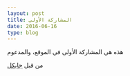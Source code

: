 ```yaml
---
layout: post
title: المشاركة الأولى
date: 2016-06-16
type: blog
---
```


هذه هي المشاركة الأولى في الموقع، والمدعوم 
<!--more-->
من قبل [جايكل](http://jekyllrb.com) 
